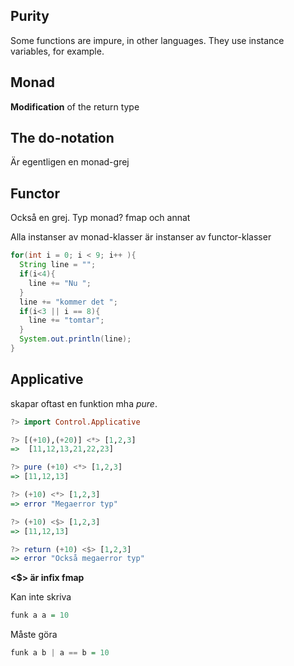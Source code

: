 ## Purity
Some functions are impure, in other languages. They use instance variables, for example.

## Monad
**Modification** of the return type

## The do-notation
Är egentligen en monad-grej



## Functor
Också en grej. Typ monad? fmap och annat

Alla instanser av monad-klasser är instanser av functor-klasser

```java
for(int i = 0; i < 9; i++ ){
  String line = "";
  if(i<4){
    line += "Nu ";
  }
  line += "kommer det ";
  if(i<3 || i == 8){
    line += "tomtar";
  }
  System.out.println(line);
}
```

## Applicative
skapar oftast en funktion mha *pure*.

```haskell
?> import Control.Applicative

?> [(+10),(+20)] <*> [1,2,3]
=>  [11,12,13,21,22,23]

?> pure (+10) <*> [1,2,3]
=> [11,12,13]

?> (+10) <*> [1,2,3]
=> error "Megaerror typ"

?> (+10) <$> [1,2,3]
=> [11,12,13]

?> return (+10) <$> [1,2,3]
=> error "Också megaerror typ"
```

**<$> är infix fmap**

Kan inte skriva
```haskell
funk a a = 10
```

Måste göra
```haskell
funk a b | a == b = 10
```
